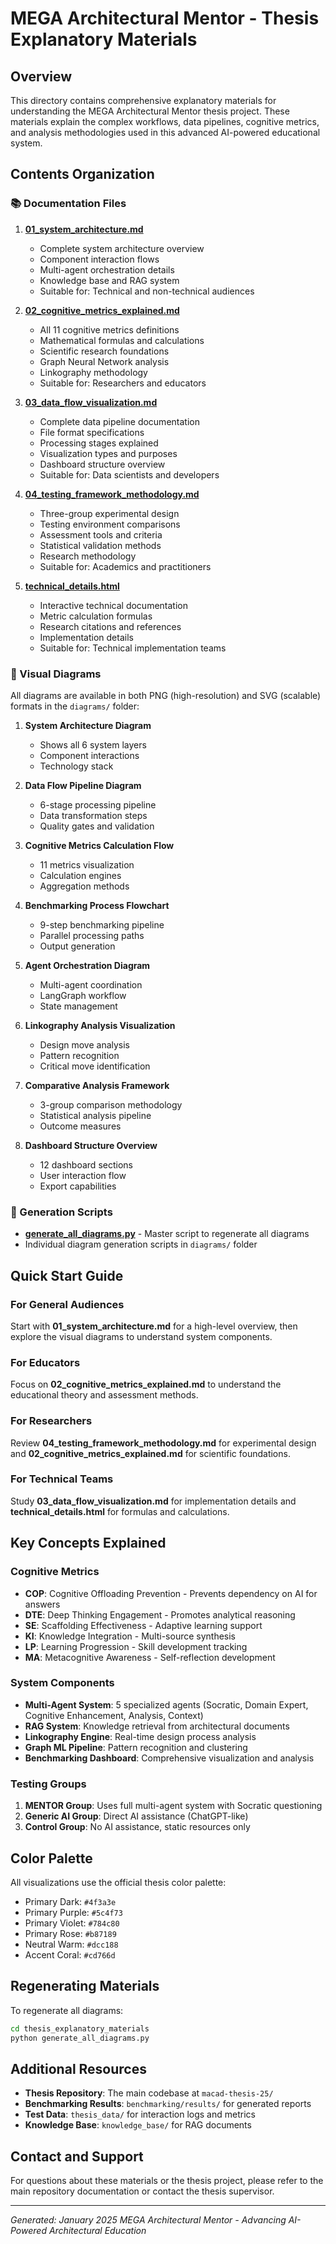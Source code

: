 # MEGA Architectural Mentor - Thesis Explanatory Materials

## Overview
This directory contains comprehensive explanatory materials for understanding the MEGA Architectural Mentor thesis project. These materials explain the complex workflows, data pipelines, cognitive metrics, and analysis methodologies used in this advanced AI-powered educational system.

## Contents Organization

### 📚 Documentation Files

1. **[01_system_architecture.md](01_system_architecture.md)**
   - Complete system architecture overview
   - Component interaction flows
   - Multi-agent orchestration details
   - Knowledge base and RAG system
   - Suitable for: Technical and non-technical audiences

2. **[02_cognitive_metrics_explained.md](02_cognitive_metrics_explained.md)**
   - All 11 cognitive metrics definitions
   - Mathematical formulas and calculations
   - Scientific research foundations
   - Graph Neural Network analysis
   - Linkography methodology
   - Suitable for: Researchers and educators

3. **[03_data_flow_visualization.md](03_data_flow_visualization.md)**
   - Complete data pipeline documentation
   - File format specifications
   - Processing stages explained
   - Visualization types and purposes
   - Dashboard structure overview
   - Suitable for: Data scientists and developers

4. **[04_testing_framework_methodology.md](04_testing_framework_methodology.md)**
   - Three-group experimental design
   - Testing environment comparisons
   - Assessment tools and criteria
   - Statistical validation methods
   - Research methodology
   - Suitable for: Academics and practitioners

5. **[technical_details.html](technical_details.html)**
   - Interactive technical documentation
   - Metric calculation formulas
   - Research citations and references
   - Implementation details
   - Suitable for: Technical implementation teams

### 🎨 Visual Diagrams

All diagrams are available in both PNG (high-resolution) and SVG (scalable) formats in the `diagrams/` folder:

1. **System Architecture Diagram**
   - Shows all 6 system layers
   - Component interactions
   - Technology stack

2. **Data Flow Pipeline Diagram**
   - 6-stage processing pipeline
   - Data transformation steps
   - Quality gates and validation

3. **Cognitive Metrics Calculation Flow**
   - 11 metrics visualization
   - Calculation engines
   - Aggregation methods

4. **Benchmarking Process Flowchart**
   - 9-step benchmarking pipeline
   - Parallel processing paths
   - Output generation

5. **Agent Orchestration Diagram**
   - Multi-agent coordination
   - LangGraph workflow
   - State management

6. **Linkography Analysis Visualization**
   - Design move analysis
   - Pattern recognition
   - Critical move identification

7. **Comparative Analysis Framework**
   - 3-group comparison methodology
   - Statistical analysis pipeline
   - Outcome measures

8. **Dashboard Structure Overview**
   - 12 dashboard sections
   - User interaction flow
   - Export capabilities

### 🔧 Generation Scripts

- **[generate_all_diagrams.py](generate_all_diagrams.py)** - Master script to regenerate all diagrams
- Individual diagram generation scripts in `diagrams/` folder

## Quick Start Guide

### For General Audiences
Start with **01_system_architecture.md** for a high-level overview, then explore the visual diagrams to understand system components.

### For Educators
Focus on **02_cognitive_metrics_explained.md** to understand the educational theory and assessment methods.

### For Researchers
Review **04_testing_framework_methodology.md** for experimental design and **02_cognitive_metrics_explained.md** for scientific foundations.

### For Technical Teams
Study **03_data_flow_visualization.md** for implementation details and **technical_details.html** for formulas and calculations.

## Key Concepts Explained

### Cognitive Metrics
- **COP**: Cognitive Offloading Prevention - Prevents dependency on AI for answers
- **DTE**: Deep Thinking Engagement - Promotes analytical reasoning
- **SE**: Scaffolding Effectiveness - Adaptive learning support
- **KI**: Knowledge Integration - Multi-source synthesis
- **LP**: Learning Progression - Skill development tracking
- **MA**: Metacognitive Awareness - Self-reflection development

### System Components
- **Multi-Agent System**: 5 specialized agents (Socratic, Domain Expert, Cognitive Enhancement, Analysis, Context)
- **RAG System**: Knowledge retrieval from architectural documents
- **Linkography Engine**: Real-time design process analysis
- **Graph ML Pipeline**: Pattern recognition and clustering
- **Benchmarking Dashboard**: Comprehensive visualization and analysis

### Testing Groups
1. **MENTOR Group**: Uses full multi-agent system with Socratic questioning
2. **Generic AI Group**: Direct AI assistance (ChatGPT-like)
3. **Control Group**: No AI assistance, static resources only

## Color Palette

All visualizations use the official thesis color palette:
- Primary Dark: `#4f3a3e`
- Primary Purple: `#5c4f73`
- Primary Violet: `#784c80`
- Primary Rose: `#b87189`
- Neutral Warm: `#dcc188`
- Accent Coral: `#cd766d`

## Regenerating Materials

To regenerate all diagrams:
```bash
cd thesis_explanatory_materials
python generate_all_diagrams.py
```

## Additional Resources

- **Thesis Repository**: The main codebase at `macad-thesis-25/`
- **Benchmarking Results**: `benchmarking/results/` for generated reports
- **Test Data**: `thesis_data/` for interaction logs and metrics
- **Knowledge Base**: `knowledge_base/` for RAG documents

## Contact and Support

For questions about these materials or the thesis project, please refer to the main repository documentation or contact the thesis supervisor.

---

*Generated: January 2025*
*MEGA Architectural Mentor - Advancing AI-Powered Architectural Education*